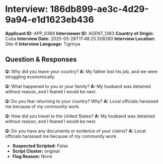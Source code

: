 # Interview: 186db899-ae3c-4d29-9a94-e1d1623eb436
**Applicant ID:** APP_0369
**Interviewer ID:** AGENT_1383
**Country of Origin:** Cuba
**Interview Date:** 2025-05-28T17:48:25.508260
**Interview Location:** Site-8
**Interview Language:** Tigrinya

## Question & Responses

**Q:** Why did you leave your country?
**A:** My father lost his job, and we were struggling economically.

**Q:** What happened to you or your family?
**A:** My husband was detained without reason, and I feared I would be next.

**Q:** Do you fear returning to your country? Why?
**A:** Local officials harassed me because of my community work.

**Q:** How did you travel to the United States?
**A:** My husband was detained without reason, and I feared I would be next.

**Q:** Do you have any documents or evidence of your claims?
**A:** Local officials harassed me because of my community work.

- **Suspected Scripted:** False
- **Script Cluster:** original
- **Flag Reason:** None